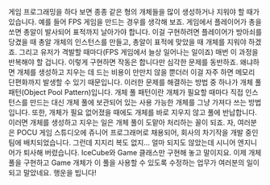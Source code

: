 게임 프로그래밍을 하다 보면 종종 같은 형의 개체들을 많이 생성하거나 지워야 할 때가 있습니다. 예를 들어 FPS 게임을 만드는 경우를 생각해 보죠. 게임에서 플레이어가 총을 쏘면 총알이 발사되어 표적까지 날아가야 합니다. 이걸 구현하려면 플레이어가 방아쇠를 당겼을 때 총알 개체의 인스턴스를 만들고, 총알이 표적에 맞았을 때 개체를 지워야 하겠죠. 그리고 유저가 격발할 때마다(FPS 게임에서 늘상 일어나는 일이죠) 매번 이 과정을 반복해야 할 겁니다. 이렇게 구현하면 작동은 합니다만 심각한 문제를 동반하죠. 왜냐하면 개체를 생성하고 지우는 데 드는 비용이 만만치 않을 뿐더러 이걸 자주 하면 메모리 단편화까지 발생할 수 있기 때문입니다.
이러한 문제를 해결하는 방법 중 하나가 개체 풀 패턴(Object Pool Pattern)입니다. 개체 풀 패턴이란 개체가 필요할 때마다 직접 인스턴스를 만드는 대신 개체 풀에 보관되어 있는 사용 가능한 개체를 그냥 가져다 쓰는 방법입니다. 또한, 개체가 필요 없어졌을 때에도 개체를 바로 지우지 않고 풀에 반납합니다. 이러면 개체를 생성하고 지우는 일은 개체 풀이 도맡아 처리하는 꼴이 되죠.
자, 여러분은 POCU 게임 스튜디오에 쥬니어 프로그래머로 채용되어, 회사의 차기작을 개발 중인 팀에 배치되었습니다. 그런데 지지리 복도 없지... 얼마 되지도 않았는데 시니어 엔지니어가 퇴사해 버렸습니다. IceCube와 Game 클래스만 구현해 놓고 말이지요. 이제 개체 풀을 구현하고 Game 개체가 이 풀을 사용할 수 있도록 수정하는 업무가 여러분의 일이 되고 말았네요. 행운을 빕니다!
